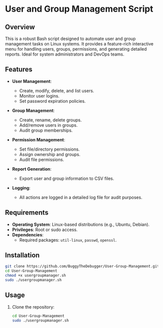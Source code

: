 # User and Group Management Script

## Overview

This is a robust Bash script designed to automate user and group management tasks on Linux systems. It provides a feature-rich interactive menu for handling users, groups, permissions, and generating detailed reports. Ideal for system administrators and DevOps teams.

## Features

- **User Management**:
  - Create, modify, delete, and list users.
  - Monitor user logins.
  - Set password expiration policies.

- **Group Management**:
  - Create, rename, delete groups.
  - Add/remove users in groups.
  - Audit group memberships.

- **Permission Management**:
  - Set file/directory permissions.
  - Assign ownership and groups.
  - Audit file permissions.

- **Report Generation**:
  - Export user and group information to CSV files.

- **Logging**:
  - All actions are logged in a detailed log file for audit purposes.

## Requirements

- **Operating System**: Linux-based distributions (e.g., Ubuntu, Debian).
- **Privileges**: Root or sudo access.
- **Dependencies**:
  - Required packages: `util-linux`, `passwd`, `openssl`.

## Installation 
   ```bash
git clone https://github.com/BuggyTheDebugger/User-Group-Management.git
cd User-Group-Management
chmod +x usergroupmanager.sh
sudo ./usergroupmanager.sh
```

## Usage

1. Clone the repository:
   ```bash
   cd User-Group-Management
   sudo ./usergroupmanager.sh
